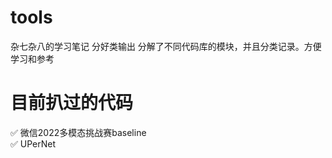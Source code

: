 # tools
杂七杂八的学习笔记 分好类输出
分解了不同代码库的模块，并且分类记录。方便学习和参考

# 目前扒过的代码
✅ 微信2022多模态挑战赛baseline <br>
✅ UPerNet
